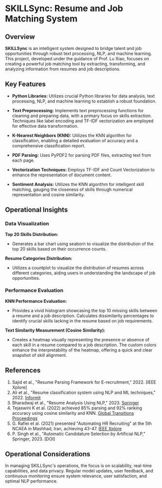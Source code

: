 # SKILLSync: Resume and Job Matching System

## Overview

**SKILLSync** is an intelligent system designed to bridge talent and job opportunities through robust text processing, NLP, and machine learning. This project, developed under the guidance of Prof. Lu Xiao, focuses on creating a powerful job matching tool by extracting, transforming, and analyzing information from resumes and job descriptions.

## Key Features

- **Python Libraries:** Utilizes crucial Python libraries for data analysis, text processing, NLP, and machine learning to establish a robust foundation.

- **Text Preprocessing:** Implements text preprocessing functions for cleaning and preparing data, with a primary focus on skills extraction. Techniques like label encoding and TF-IDF vectorization are employed for effective data transformation.

- **K-Nearest Neighbors (KNN):** Utilizes the KNN algorithm for classification, enabling a detailed evaluation of accuracy and a comprehensive classification report.

- **PDF Parsing:** Uses PyPDF2 for parsing PDF files, extracting text from each page.

- **Vectorization Techniques:** Employs TF-IDF and Count Vectorization to enhance the representation of document content.

- **Sentiment Analysis:** Utilizes the KNN algorithm for intelligent skill matching, gauging the closeness of skills through numerical representation and cosine similarity.

## Operational Insights

### Data Visualization

**Top 20 Skills Distribution:**
- Generates a bar chart using seaborn to visualize the distribution of the top 20 skills based on their occurrence counts.

**Resume Categories Distribution:**
- Utilizes a countplot to visualize the distribution of resumes across different categories, aiding users in understanding the landscape of job opportunities.

### Performance Evaluation

**KNN Performance Evaluation:**
- Provides a vivid histogram showcasing the top 10 missing skills between a resume and a job description. Calculates dissimilarity percentages to identify crucial skills lacking in the resume based on job requirements.

**Text Similarity Measurement (Cosine Similarity):**
- Creates a heatmap visually representing the presence or absence of each skill in a resume compared to a job description. The custom colors enhance the interpretability of the heatmap, offering a quick and clear snapshot of skill alignment.

## References

1. Sajid et al., "Resume Parsing Framework for E-recruitment," 2022. [IEEE Xplore]
2. Ali et al., "Resume classification system using NLP and ML techniques," 2022. [Informit](https://search.informit.org/doi/10.3316/informit.263278216314684)
3. Bharadwaj et al., "Resume Analysis Using NLP," 2023. [Springer](https://doi.org/10.1007/978-981-99-1624-5_40)
4. Tejaswini K et al. (2022) achieved 85% parsing and 92% ranking accuracy using cosine similarity and KNN. [Global Transitions Proceedings](https://doi.org/10.1016/j.gltp.2021.10.002)
5. G. Rafiei et al. (2021) presented "Automating HR Recruiting" at the 5th NCAEA in Mashhad, Iran, achieving 43-47. [IEEE Xplore](https://doi.org/10.1109/NCAEA54556.2021.9690504)
6. P. Singh et al., "Automatic Candidature Selection by Artificial NLP," Springer, 2023. [DOI]

## Operational Considerations

In managing SKILLSync's operations, the focus is on scalability, real-time capabilities, and data privacy. Regular model updates, user feedback, and continuous monitoring ensure system relevance, user satisfaction, and optimal NLP performance.
